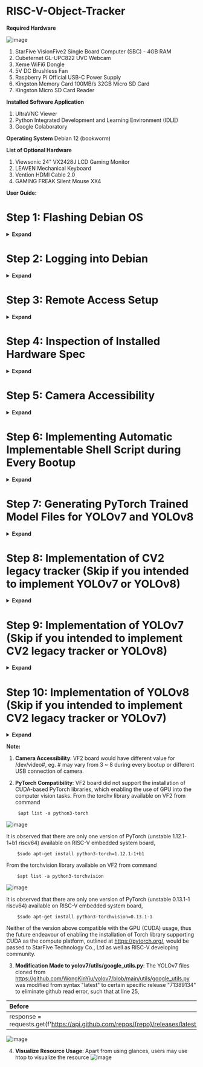 # RISC-V-Object-Tracker

**Required Hardware**

![image](https://github.com/EricSiaSiewWei/RISC-V-Object-Tracker/assets/136912487/762184d8-77b8-41d4-a140-5be1535ebc13)
1. StarFive VisionFive2 Single Board Computer (SBC) - 4GB RAM
2. Cubeternet GL-UPC822 UVC Webcam
3. Xeme WiFi6 Dongle
4. 5V DC Brushless Fan
5. Raspberry Pi Official USB-C Power Supply
6. Kingston Memory Card 100MB/s 32GB Micro SD Card
7. Kingston Micro SD Card Reader 

**Installed Software Application**
1. UltraVNC Viewer
2. Python Integrated Development and Learning Environment (IDLE)
3. Google Colaboratory  

**Operating System**
Debian 12 (bookworm)

**List of Optional Hardware**
1. Viewsonic 24" VX2428J LCD Gaming Monitor
2. LEAVEN Mechanical Keyboard
3. Vention HDMI Cable 2.0
4. GAMING FREAK Silent Mouse XX4 

**User Guide:**
# Step 1: Flashing Debian OS
<details><summary> <b>Expand</b> </summary>
VisionFive 2 supports several boot modes through SD image, NVMe (Non-Volatile Memory express) image, embedded MultiMediaCard (eMMC) image and Universal Asynchronous Receiver / Transmitter (UART). Nevertheless, SD card-based boot approach has been executed due to its simplicity, as it is a similar approach in setting up a Raspberry PI board.

1. Browse for latest engineering release from StarFive at Microsoft OneDrive link: https://debian.starfivetech.com/
2. Navigate towards SD card section and download the Debian image pre-built by StarFive.
3. Download BalenaEtcher application.
4. Open BalenaEtcher software, in the meantime, insert a 32-GB micro-SD card into the laptop using USB micro-SD card reader. Ensure the selected SD storage is the targeted card.
5. Extract the .img file from the downloaded .zip file from Step 2. Upload the image file to BalenaEtcher and start the flash task.
6. After finish writing the disk image, a successfully flash message appears further indicates that the 32-GB micro-SD card is ready to be ejected from laptop and to be inserted into SD card slot of VisionFive 2.
</details>

# Step 2: Logging into Debian
<details><summary> <b>Expand</b> </summary>
Table 1: Boot Modes Settings
| Index  | Boot Mode  | RGPIO_1 | RGPIO_0 |
| :------------ |:---------------:| -----:| -----:|
| 1 | 1-bit QSPI Nor Flash | 0 (L) | 0 (L) |
| 2 | SDIO3.0        |   0 (L) | 1(H) |
| 3 | eMMC        |    1(H) | 0 (L) |
| 3 | UART        |    1(H) | 1(H) |
1. Perform the setup shown below

![image](https://github.com/EricSiaSiewWei/RISC-V-Object-Tracker/assets/136912487/a9ebd624-cf41-4934-b3ba-e3d90df1bb4e)![image](https://github.com/EricSiaSiewWei/RISC-V-Object-Tracker/assets/136912487/9e762dc3-2e7d-4212-982f-bddff6be17b6)

3. Connect Raspberry Pi Official USB-C Power Supply into VisionFive 2 USB C port. For first time setup, it is essential to connect VisionFive2 SBC to monitor through High-Definition Multimedia Interface (HDMI) cable.
4. There are 4 types of boot modes, namely 1-bit QSPI Nor Flash, UART, eMMC and SDIO3.0 based on Table 1. Select the boot mode SDIO with Rapid General-Purpose Input/Output Drivers (RGPIO) configuration as followed:
        RGPIO_1: 0 (LOW) and RGPIO_0: 1 (HIGH).
        
![image](https://github.com/EricSiaSiewWei/RISC-V-Object-Tracker/assets/136912487/a9ebd624-cf41-4934-b3ba-e3d90df1bb4e)![image](https://github.com/EricSiaSiewWei/RISC-V-Object-Tracker/assets/136912487/9e762dc3-2e7d-4212-982f-bddff6be17b6)

5. A Gnome login interface appears which prompts user to enter the credentials as follows. Open Terminal Emulator after successful login.
        Username: user
        Password: starfive
</details>

# Step 3: Remote Access Setup
<details><summary> <b>Expand</b> </summary>
To ease the usage of VisionFive 2 SBC, it is essential to mirror a its interface screen to an IP-based screen mirroring software like UltraVNC for remote access, not to mention its benefits of easing data recording operations between the two operating systems, especially copying and pasting operations. Furthermore, screen mirroring removes the need to connect the peripheral devices such as monitor, keyboard and mouse to the SBC which can contribute to additional power consumption on VisionFive 2.
        
1. Ensure USB WiFi adaptor is plugged into the peripheral I/O port of VisionFive2 SBC. Navigate to the network section in setting and connect to a known WiFi. Akin to command 'ipconfig' applied in Windows OS, command 'nmcli -p device show' used to show the IP address of VisionFive 2 SBC. Record the IP address '192.168.137.244'. Note the IP address may vary upon connection to different WiFi network.
2. Enter privileged mode (root).
3. Install UltraVNC viewer on client laptop. Back to VisionFive 2 SBC, install a standalone TigerVNC server.
4. Exit privileged mode and install the MATE Desktop Environment.
5. When setting up a VNC, it is essential for user to set a VNC password. In this context, the VNC password is set as 'starfive'.
6. Initiate the VNC server with MATE desktop, screen resolution [1920x1080], display number 1.
7.  Return to client laptop, insert the IP address recorded from STEP 1 into the section, with a format (Server's hostname or IP address):(display number). Press connect and enter password 'starfive' for input authentication. A successful login will be verified by the pop up of Debian OS home page.
8.  After every usage, it is optional for user to either manually kill the TigerVNC server or perform shutdown at start icon to close the connection between client laptop with VisionFive2 SBC.
</details>

# Step 4: Inspection of Installed Hardware Spec
<details><summary> <b>Expand</b> </summary>
        
1.To visualize the comprehensive report about various aspects of your system, including hardware configuration, system resources, network information, and more, users may pass command 

        $sudo apt-get install inxi
        $inxi --full
![image](https://github.com/EricSiaSiewWei/RISC-V-Object-Tracker/assets/136912487/639798c0-2f3d-4e72-854d-793c40f6e6b2)
2. It is essential to check the usable space on memory compartment (32-GB SD card) and expand the rootfs partition. If the available usable space of SD card at /dev/mmcblk1p4 is mismatched with the expected specification (usually smaller), several commands are needed to expand the unused space on the SD card. This is important to enable user to install any relevant libraries for future works.

Step 5: Software Libraries
1.At Terminal (non-root mode), install the essential packages provided by StarFive. In this context, user will obtain browsers such as Firefox and Chromium, VLC and FFmpeg as media player, and others packages include node.js, v8, libsdl2-dev, GStreamer, v4l2test, Libreoffice, QT and NW.js. Some of these essential packages provided by StarFive are not available to download via apt/apt-get. To improve overall user experience, install vim and nautilus (Gnome File Viewer) and upgrade several existing packages. Alternatively, install all these libraries simply via commands below:

        $wget https://github.com/starfive-tech/Debian/releases/download/v0.8.0-engineering-release-wayland/install_package_and_dependencies.sh
        $chmod +x install_package_and_dependencies.sh
        $nano install_package_and_dependencies.sh
        $sudo ./install_package_and_dependencies.sh

Table 2: Essential Packages provided by StarFive.

| Library                                 | Purpose                         |
| :-------------------------------------- | :------------------------------ |
| libxslt1.1                              | LibreOffice Runtime Dependency  |
| openjdk-11-jdk                          | LibreOffice Runtime Dependency  |
| libmd4c-dev                             | QT Runtime Dependency           |
| libdouble-conversion-dev                | QT Runtime Dependency           |
| libc6-dev                               | QT Runtime Dependency           |
| libpcre2-16-0                           | QT Runtime Dependency           |
| "^libxcb.*"                             | QT Runtime Dependency           |
| libx11-xcb-dev                          | QT Runtime Dependency           |
| libglu1-mesa-dev                        | QT Runtime Dependency           |
| libxrender-dev                          | QT Runtime Dependency           |
| libxi-dev                               | QT Runtime Dependency           |
| libxkbcommon-x11-dev                    | QT Runtime Dependency           |
| libevent-dev                            | Firefox Runtime Dependency      |
| libdbus-glib-1-dev                      | Firefox Runtime Dependency      |
| libopenal-dev                           | FFMPEG Runtime Dependency       |
| libcdio-paranoia-dev                    | FFMPEG Runtime Dependency       |
| libdc1394-dev                           | FFMPEG Runtime Dependency       |
| libcaca-dev                             | FFMPEG Runtime Dependency       |
| libv4l-dev                              | FFMPEG Runtime Dependency       |
| libpocketsphinx-dev                     | FFMPEG Runtime Dependency       |
| libbs2b-dev                             | FFMPEG Runtime Dependency       |
| liblilv-0-0                             | FFMPEG Runtime Dependency       |
| librubberband-dev                       | FFMPEG Runtime Dependency       |
| libmysofa-dev                           | FFMPEG Runtime Dependency       |
| libflite1                               | FFMPEG Runtime Dependency       |
| libass-dev                              | FFMPEG Runtime Dependency       |
| libvidstab-dev                          | FFMPEG Runtime Dependency       | 
| libzmq3-dev                             | FFMPEG Runtime Dependency       | 
| libzimg-dev                             | FFMPEG Runtime Dependency       |
| libgme-dev                              | FFMPEG Runtime Dependency       |
| libopenmpt-dev                          | FFMPEG Runtime Dependency       |
| libchromaprint-dev                      | FFMPEG Runtime Dependency       |
| librabbitmq-dev                         | FFMPEG Runtime Dependency       |
| libssh-dev                              | FFMPEG Runtime Dependency       |
| libsrt-openssl-dev                      | FFMPEG Runtime Dependency       |
| liba52-0.7.4-dev                        | FFMPEG Runtime Dependency       |
| libhwy1                                 | FFMPEG Runtime Dependency       |
| libjxl0.7                               | FFMPEG Runtime Dependency       |
| libv4l-0                                | v4l2test Runtime Dependency     |
| libjpeg-dev                             | v4l2test Runtime Dependency     |
| libdrm-dev                              | v4l2test Runtime Dependency     |
| libv4l-0                                | v4l2test Runtime Dependency     |
| libjpeg-dev                             | v4l2test Runtime Dependency     |
| libdrm-dev                              | v4l2test Runtime Dependency     |
| libv4l-0                                | v4l2test Runtime Dependency     |
| libjpeg-dev                             | v4l2test Runtime Dependency     |
| libdrm-dev                              | v4l2test Runtime Dependency     |
| libre2-9                                | chromium Runtime Dependency     |
| libminizip-dev                          | chromium Runtime Dependency     |
| fonts-mathjax                           | opencv Runtime Dependency       |
| libjs-mathjax                           | opencv Runtime Dependency       |
| libpython3.11-minimal                   | opencv Runtime Dependency       |
| libpython3.11-stdlib                    | opencv Runtime Dependency       |
| python3-numpy                           | opencv Runtime Dependency       |
| python3.11                              | opencv Runtime Dependency       |
| python3.11-minimal                      | opencv Runtime Dependency       |
| python3-h5py                            | opencv Runtime Dependency       |
| libvtk9.1                               | opencv Runtime Dependency       |
| libqt5test5                             | opencv Runtime Dependency       |
| libqt5opengl5                           | opencv Runtime Dependency       |
| libtesseract5                           | opencv Runtime Dependency       |
| libgdcm-dev                             | opencv Runtime Dependency       |
| libgdal-dev                             | opencv Runtime Dependency       |
| gstreamer1.0-clutter-3.0                | cogl/clutter Runtime Dependency |
| fonts-freefont-ttf                      | vlc Runtime Dependency          |
| libaribb24-0                            | vlc Runtime Dependency          |
| libcddb2                                | vlc Runtime Dependency          |
| libdvbpsi10                             | vlc Runtime Dependency          |
| libebml5                                | vlc Runtime Dependency          |
| libixml10                               | vlc Runtime Dependency          |
| liblirc-client0                         | vlc Runtime Dependency          |
| liblua5.2-0                             | vlc Runtime Dependency          |
| libmad0                                 | vlc Runtime Dependency          |
| libmatroska7                            | vlc Runtime Dependency          |
| libprotobuf-lite32                      | vlc Runtime Dependency          |
| libqt5x11extras5                        | vlc Runtime Dependency          |
| libresid-builder0c2a                    | vlc Runtime Dependency          |
| libsdl-image1.2                         | vlc Runtime Dependency          |
| libsdl1.2debian                         | vlc Runtime Dependency          |
| libsidplay2                             | vlc Runtime Dependency          |
| libspatialaudio0                        | vlc Runtime Dependency          |
| libupnp13                               | vlc Runtime Dependency          |
| libva-wayland2                          | vlc Runtime Dependency          |
| libvncclient1                           | vlc Runtime Dependency          |
 
2. Install essential python libraries via command "pip install" or "sudo apt-get install". These libraries support the the operations of OpenCV Legacy Trackers, YOLOv7 and YOLOv8. Alternatively, install all these libraries simply via command.

        $pip install -r requirements.txt
   
Table 3: Essential Python Libraries supporting OpenCV Legacy Trackers, YOLOv7 and YOLOv8.

| Library                              | Version             |
| :----------------------------------- | :------------------ |
| antlr4-python3-runtime               | 4.9.3               |
| appdirs                              | 1.4.4               |
| astunparse                           | 1.6.3               |
| attrs                                | 22.2.0              |
| av                                   | 10.0.0              |
| Babel                                | 2.10.3              |
| beautifulsoup4                       | 4.11.1              |
| beniget                              | 0.4.1               |
| bottle                               | 0.12.23             |
| Bottleneck                           | 1.3.2               |
| Brotli                               | 1.0.9               |
| certifi                              | 2022.9.24           |
| chardet                              | 5.1.0               |
| charset-normalizer                   | 3.0.1               |
| cycler                               | 0.11.0              |
| decorator                            | 5.1.1               |
| defusedxml                           | 0.7.1               |
| distro                               | 1.8.0               |
| docker                               | 5.0.3               |
| et-xmlfile                           | 1.0.1               |
| exceptiongroup                       | 1.0.4               |
| fonttools                            | 4.37.4              |
| fs                                   | 2.4.16              |
| future                               | 0.18.2              |
| gast                                 | 0.5.2               |
| Glances                              | 3.3.0.1             |
| h5py.-debian-h5py-serial             | 3.7.0               |
| html5lib                             | 1.1                 |
| hub-sdk                              | 0.0.3               |
| idna                                 | 3.3                 |
| influxdb                             | 5.3.1               |
| iniconfig                            | 1.1.1               |
| jdcal                                | 1.0                 |
| Jinja2                               | 3.0.3               |
| kiwisolver                           | 1.3.2               |
| lxml                                 | 4.9.1               |
| lz4                                  | 4.0.2+dfsg          |
| MarkupSafe                           | 2.1.1               |
| matplotlib                           | 3.5.2               |
| more-itertools                       | 8.10.0              |
| mpmath                               | 0.0.0               |
| msgpack                              | 1.0.3               |
| netifaces                            | 0.11.0              |
| numexpr                              | 2.8.4               |
| numpy                                | 1.23.5              |
| odfpy                                | 1.4.2               |
| olefile                              | 0.46                |
| omegaconf                            | 2.3.0               |
| openpyxl                             | 3.0.9               |
| packaging                            | 21.3                |
| pandas                               | 1.3.5               |
| patsy                                | 0.5.3               |
| Pillow                               | 9.2.0               |
| pip                                  | 23.3.2              |
| pluggy                               | 1.0.0+repack        |
| ply                                  | 3.11                |
| psutil                               | 5.9.4               |
| py                                   | 1.11.0              |
| py-cpuinfo                           | 9.0.0               |
| pyasn1                               | 0.4.8               |
| pycryptodomex                        | 3.11.0              |
| Pygments                             | 2.13.0              |
| pyparsing                            | 3.0.9               |      
| pysmi                                | 0.3.2               |
| pysnmp                               | 4.4.12              |
| pystache                             | 0.6.0               |
| pytest                               | 7.2.0               |
| python-dateutil                      | 2.8.2               |
| pythran                              | 0.11.0              |
| pytz                                 | 2022.7              |
| PyYAML                               | 6.0.1               |
| requests                             | 2.28.1              |
| SciPy                                | 1.8.1               |
| seaborn                              | 0.12.1              |
| setuptools                           | 65.5.0              |
| six                                  | 1.16.0              |
| soupsieve                            | 2.3.2               |
| sympy                                | 1.11.1              |
| tables                               | 3.7.0               |
| tomli                                | 2.0.1               |
| torch                                | 1.12.0a0+gitunknown |
| torchvision                          | 0.13.1a0            |
| tqdm                                 | 4.66.1              |
| types-aiofiles                       | 22.1                |
| types-annoy                          | 1.17                |
| types-appdirs                        | 1.4                 |
| types-aws-xray-sdk                   | 2.10                |
| types-babel                          | 2.11                |
| types-backports.ssl-match-hostname   | 3.7                 |
| types-beautifulsoup4                 | 4.11                |
| types-bleach                         | 5.0                 |
| types-boto                           | 2.49                |
| types-braintree                      | 4.17                |
| types-cachetools                     | 5.2                 |
| types-caldav                         | 0.10                |
| types-certifi                        | 2021.10.8           |
| types-cffi                           | 1.15                |
| types-chardet                        | 5.0                 |
| types-chevron                        | 0.14                |
| types-click-spinner                  | 0.1                 |
| types-colorama                       | 0.4                 |
| types-commonmark                     | 0.9                 |
| types-console-menu                   | 0.7                 |
| types-contextvars                    | 2.4                 |
| types-croniter                       | 1.3                 |
| types-cryptography                   | 3.3                 |
| types-D3DShot                        | 0.1                 |
| types-dateparser                     | 1.1                 |
| types-DateTimeRange                  | 1.2                 |
| types-decorator                      | 5.1                 |
| types-Deprecated                     | 1.2                 |
| types-dj-database-url                | 1.0                 |
| types-docopt                         | 0.6                 |
| types-docutils                       | 0.19                |
| types-editdistance                   | 0.6                 |
| types-emoji                          | 2.1                 |
| types-entrypoints                    | 0.4                 |
| types-first                          | 2.0                 |
| types-flake8-2020                    | 1.7                 |
| types-flake8-bugbear                 | 22.10.27            |
| types-flake8-builtins                | 2.0                 |
| types-flake8-docstrings              | 1.6                 |
| types-flake8-plugin-utils            | 1.3                 |
| types-flake8-rst-docstrings          | 0.2                 |
| types-flake8-simplify                | 0.19                |
| types-flake8-typing-imports          | 1.14                |
| types-Flask-Cors                     | 3.0                 |
| types-Flask-SQLAlchemy               | 2.5                 |
| types-fpdf2                          | 2.5                 |
| types-gdb                            | 12.1                |
| types-google-cloud-ndb               | 1.11                |
| types-hdbcli                         | 2.14                |
| types-html5lib                       | 1.1                 |
| types-httplib2                       | 0.21                |
| types-humanfriendly                  | 10.0                |
| types-invoke                         | 1.7                 |
| types-JACK-Client                    | 0.5                 |
| types-jmespath                       | 1.0                 |
| types-jsonschema                     | 4.17                |
| types-keyboard                       | 0.13                |
| types-ldap3                          | 2.9                 |
| types-Markdown                       | 3.4                 |
| types-mock                           | 4.0                 |
| types-mypy-extensions                | 0.4                 |
| types-mysqlclient                    | 2.1                 |
| types-oauthlib                       | 3.2                 |
| types-openpyxl                       | 3.0                 |
| types-opentracing                    | 2.4                 |
| types-paho-mqtt                      | 1.6                 |
| types-paramiko                       | 2.11                |
| types-parsimonious                   | 0.10                |
| types-passlib                        | 1.7                 |
| types-passpy                         | 1.0                 |
| types-peewee                         | 3.15                |
| types-pep8-naming                    | 0.13                |
| types-Pillow                         | 9.3                 |
| types-playsound                      | 1.3                 |
| types-polib                          | 1.1                 |
| types-prettytable                    | 3.4                 |
| types-protobuf                       | 3.20                |
| types-psutil                         | 5.9                 |
| types-psycopg2                       | 2.9                 |
| types-pyaudio                        | 0.2                 |
| types-PyAutoGUI                      | 0.9                 |
| types-pycurl                         | 7.45                |
| types-pyfarmhash                     | 0.3                 |
| types-pyflakes                       | 2.5                 |
| types-Pygments                       | 2.13                |
| types-pyinstaller                    | 5.6                 |
| types-PyMySQL                        | 1.0                 |
| types-pynput                         | 1.7                 |
| types-pyOpenSSL                      | 22.1                |
| types-pyRFC3339                      | 1.1                 |
| types-PyScreeze                      | 0.1                 |
| types-pysftp                         | 0.2                 |
| types-pytest-lazy-fixture            | 0.6                 |
| types-python-crontab                 | 2.6                 |
| types-python-dateutil                | 2.8                 |
| types-python-gflags                  | 3.1                 |
| types-python-jose                    | 3.3                 |
| types-python-nmap                    | 0.7                 |
| types-python-slugify                 | 6.1                 |
| types-pytz                           | 2022.6              |
| types-pyvmomi                        | 7.0                 |
| types-pywin32                        | 304                 |
| types-PyYAML                         | 6.0                 |
| types-redis                          | 4.3                 |
| types-regex                          | 2022.10.31          |
| types-requests                       | 2.28                |
| types-retry                          | 0.9                 |
| types-Send2Trash                     | 1.8                 |
| types-setuptools                     | 65.5                |
| types-simplejson                     | 3.17                |
| types-singledispatch                 | 3.7                 |
| types-six                            | 1.16                |
| types-slumber                        | 0.7                 |
| types-SQLAlchemy                     | 1.4.43              |
| types-stdlib-list                    | 0.8                 |
| types-stripe                         | 3.5                 |
| types-tabulate                       | 0.9                 |
| types-termcolor                      | 1.1                 |
| types-toml                           | 0.10                |
| types-toposort                       | 1.7                 |
| types-tqdm                           | 4.64                |
| types-tree-sitter                    | 0.20                |
| types-tree-sitter-languages          | 1.5                 |
| types-ttkthemes                      | 3.2                 |
| types-typed-ast                      | 1.5                 |
| types-tzlocal                        | 4.2                 |
| types-ujson                          | 5.5                 |
| types-urllib3                        | 1.26                |
| types-vobject                        | 0.9                 |
| types-waitress                       | 2.1                 |
| types-whatthepatch                   | 1.0                 |
| types-xmltodict                      | 0.13                |
| types-xxhash                         | 3.0                 |
| types-zxcvbn                         | 4.4                 |
| typing_extensions                    | 4.3.0               |
| ufoLib2                              | 0.13.1              |
| ultralytics                          | 8.0.196             |
| unicodedata2                         | 15.0.0              |
| urllib3                              | 1.26.12             |
| webencodings                         | 0.5.1               |
| websocket-client                     | 1.2.3               |
| wheel                                | 0.38.4              |
| xlwt                                 | 1.3.0               |
| vim                                  | 2:9.0.0813-1+b1     |
</details>

# Step 5: Camera Accessibility
<details><summary> <b>Expand</b> </summary>
Use the 'lsusb' command to list the available device with device name and ID labelled. Identify the connected camera device and record its ID number. Perform the 'chmod' command to that specific video device to grant the permission for the host to access to the camera. To confirm if the permission has been granted, list the devices via 'v4l2-ctl' command. If the device is available under the list of StarFive Camera Subsystem, the camera is ready to be accessed, else it will return error: "Failed to open /dev/video4: Permission denied".

        $lsusb
        $sudo chmod 666 /dev/video4
        $v4l2-ctl --list-devices
        
2. To test the camera accessibility, you may activate through ffplay via command

        $ffplay -f v4l2 -framerate 30 -video_size 640x480 /dev/video4
or

        Open Python IDLE > Open file "Camera Test.py" > Run
To ensure OpenCV uses the Video4Linux2 (V4L2) backend driver on Linux systems, which can be necessary for compatibility with RISC-V features.

![image](https://github.com/EricSiaSiewWei/RISC-V-Object-Tracker/assets/136912487/a506cac6-05b0-4e05-a878-fa18fbe3505b)
![image](https://github.com/EricSiaSiewWei/RISC-V-Object-Tracker/assets/136912487/c68aeec3-38d6-4a0c-b26d-23c87b0f9bea)
</details>

# Step 6: Implementing Automatic Implementable Shell Script during Every Bootup
<details><summary> <b>Expand</b> </summary>
1. Create a shell script in Home directory named "vnc_connect.sh" via command nano.
        
        $nano vnc_connect.sh

2. In the script, insert the code to setup TigerVNC server session from Step 3 and code to setup camera accessibility from Step 5. Save and exit the script environment xia key "^X".

        sleep 10
        tigervncserver -xstartup /usr/bin/mate-session -geometry 1920x1080 -localhost no :1
        
        VIDEO_DEVICE="/dev/video4"
        
        # Check if the video device exists
        if [ -e "$VIDEO_DEVICE" ]; then
            echo "Video device $VIDEO_DEVICE found."
        
            # Perform sudo chmod 666 on the video device
            sudo chmod 666 "$VIDEO_DEVICE"
            echo "Permissions changed successfully."
        else
            echo "Video device $VIDEO_DEVICE not found."
        fi

3. Restart the VisionFive2 SBC. Unplug the HDMI cable from the monitor, mouse and keyboard from the USB ports. 
4. Open the UltraVNC application on local host computer, insert the IP address along with port number 1, eg. "192.168.137.244:1". A successful connection will be indicated by the pop up window that prompts user to insert password of that server. A MATE Desktop Environment will be displayed upon successful password authentication.
</details>
        
# Step 7: Generating PyTorch Trained Model Files for YOLOv7 and YOLOv8
<details><summary> <b>Expand</b> </summary>
1. Open the Google Colab notebooks stipulated at the files attached at directories below:

[![Colab](https://colab.research.google.com/assets/colab-badge.svg)](https://colab.research.google.com/drive/12lDEZSOSSGC0r9DW2gDardNGxaKbDmA9?usp=drive_link)
[![Colab](https://colab.research.google.com/assets/colab-badge.svg)](https://colab.research.google.com/drive/1tmk_kEquRz6d18LwyMpiwUkoQ2Bcxa4b?usp=drive_link)

        yolov7 > YOLOv7_Pipe_Tracker.ipynb
        yolov8 > YOLOv8_Pipe_Tracker.ipynb

3. After running all the codes line in the files at Google Colab, navigate to the files tab section at the Google Colab, searching for PyTorch trained model file (.pt) generated at the directories below. Remember to save the directories at Google Drive via function "Mount Drive".

        For YOLOv7, run/train/exp/best.pt
        For YOLOv8, ultralytics/yolo/v8/detect/best.pt

![image](https://github.com/EricSiaSiewWei/RISC-V-Object-Tracker/assets/136912487/665fed65-b365-45b8-aaaf-c503e0611180)
![image](https://github.com/EricSiaSiewWei/RISC-V-Object-Tracker/assets/136912487/8c5512ae-f444-4697-bc95-ac640e4fdc5f)
</details>

# Step 8: Implementation of CV2 legacy tracker (Skip if you intended to implement YOLOv7 or YOLOv8)
<details><summary> <b>Expand</b> </summary>
1. For CV2 legacy tracker, open Python IDLE > Open file "CV2 Legacy Tracker.py".
2. At line 11, define the camera source, in this case, "/dev/video4".
3. Run the python code via key F5.
4. A window will appear to prompt user to draw a blue bounding box to select the object to track.
5. Visualise the resource usage using glances, glances is a debian resource monitoring tool.
</details>

# Step 9: Implementation of YOLOv7 (Skip if you intended to implement CV2 legacy tracker or YOLOv8)
<details><summary> <b>Expand</b> </summary>
1. For YOLOv7, open Python IDLE > Open file "yolov7/detect.py"
2. At line 185, define the camera source, in this case, "/dev/video4".
3. At line 184, ensure your PyTorch weight file, in this case, r"/home/user/Documents/FYP_19000760/yolov7/runs/train/exp3/weights/best.pt", is saved at the same directory as the "detect.py".
4. Run the python code via key F5.
5. Visualise the resource usage using glances, glances is a debian resource monitoring tool.

![image](https://github.com/EricSiaSiewWei/RISC-V-Object-Tracker/assets/136912487/68ddaaa3-0415-404d-9d71-3d7e0225fea1)
![image](https://github.com/EricSiaSiewWei/RISC-V-Object-Tracker/assets/136912487/325e93b4-c168-4764-a0ef-52f7cb0a8720)
</details>

# Step 10: Implementation of YOLOv8 (Skip if you intended to implement CV2 legacy tracker or YOLOv7)
<details><summary> <b>Expand</b> </summary>
1. For YOLOv8, open Python IDLE > Open file "yolov8/YOLOv8 Live Webcam Tracker.py"
2. At line 90, define the camera source, in this case, "/dev/video4".
3. At line 95, ensure your PyTorch weight file, in this case, "bestn.pt", is saved at the same directory as the "YOLOv8 Live Webcam Tracker.py".
4. Run the python code via key F5.
5. Visualise the resource usage using glances, glances is a debian resource monitoring tool.
</details>

**Note:**
1. **Camera Accessibility**: VF2 board would have different value for /dev/video#, eg. # may vary from 3 ~ 8 during every bootup or different USB connection of camera.
2. **PyTorch Compatibility**: VF2 board did not support the installation of CUDA-based PyTorch libraries, which enabling the use of GPU into the computer vision tasks. 
From the torchv library available on VF2 from command 

        $apt list -a python3-torch

![image](https://github.com/EricSiaSiewWei/RISC-V-Object-Tracker/assets/136912487/e17e1b8a-3ace-4140-980a-3a474999468c)

It is observed that there are only one version of PyTorch (unstable 1.12.1-1+b1 riscv64) available on RISC-V embedded system board,  

        $sudo apt-get install python3-torch=1.12.1-1+b1

From the torchvision library available on VF2 from command 

        $apt list -a python3-torchvision

![image](https://github.com/EricSiaSiewWei/RISC-V-Object-Tracker/assets/136912487/2b70a337-e27e-41f2-adbf-30dca680b71a)

It is observed that there are only one version of PyTorch (unstable 0.13.1-1 riscv64) available on RISC-V embedded system board,

        $sudo apt-get install python3-torchvision=0.13.1-1
        
Neither of the version above compatible with the GPU (CUDA) usage, thus the future endeavour of enabling the installation of Torch library supporting CUDA as the compute platform, outlined at https://pytorch.org/, would be passed to StarFive Technology Co., Ltd as well as RISC-V developing community.

3. **Modification Made to yolov7/utils/google_utils.py**: 
The YOLOv7 files cloned from https://github.com/WongKinYiu/yolov7/blob/main/utils/google_utils.py was modified from syntax "latest" to certain specific release "71389134" to eliminate github read error, such that at line 25, 

| Before                                                                                   | After                                                                                                        |
| :--------------------------------------------------------------------------------------- | :----------------------------------------------------------------------------------------------------------- |
| response = requests.get(f'https://api.github.com/repos/{repo}/releases/latest').json()   | After: response = requests.get(f'https://api.github.com/repos/{repo}/releases/71389134').json()              |

![image](https://github.com/EricSiaSiewWei/RISC-V-Object-Tracker/assets/136912487/267c6482-73b0-453d-b2fe-fcbc0d252f67)

4. **Visualize Resource Usage**:
Apart from using glances, users may use htop to visualize the resource
![image](https://github.com/EricSiaSiewWei/RISC-V-Object-Tracker/assets/136912487/25398f2a-8f24-4d3d-ac34-8290b8513904)

